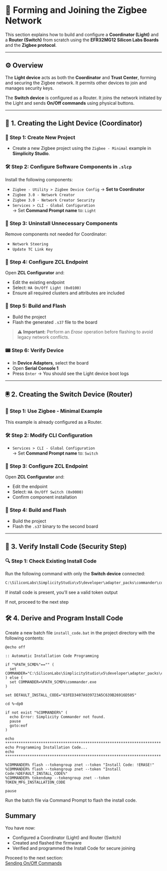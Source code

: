 
# 📡 Forming and Joining the Zigbee Network

This section explains how to build and configure a **Coordinator (Light)** and a **Router (Switch)** from scratch using the **EFR32MG12 Silicon Labs Boards** and the **Zigbee protocol**.

---

## ⚙️ Overview

The **Light device** acts as both the **Coordinator** and **Trust Center**, forming and securing the Zigbee network. It permits other devices to join and manages security keys.

The **Switch device** is configured as a Router. It joins the network initiated by the Light and sends **On/Off commands** using physical buttons.

---

## 🔧 1. Creating the Light Device (Coordinator)

### 🧪 Step 1: Create New Project

- Create a new Zigbee project using the `Zigbee - Minimal` example in **Simplicity Studio**.

### 🛠 Step 2: Configure Software Components in `.slcp`

Install the following components:

- `Zigbee - Utility > Zigbee Device Config` → **Set to Coordinator**
- `Zigbee 3.0 - Network Creator`
- `Zigbee 3.0 - Network Creator Security`
- `Services > CLI - Global Configuration`  
  → Set **Command Prompt name** to: `Light`

### 🔄 Step 3: Uninstall Unnecessary Components

Remove components not needed for Coordinator:

- `Network Steering`
- `Update TC Link Key`

### 🔌 Step 4: Configure ZCL Endpoint

Open **ZCL Configurator** and:

- Edit the existing endpoint
- Select: `HA On/Off Light (0x0100)`
- Ensure all required clusters and attributes are included

### 🧱 Step 5: Build and Flash

- Build the project
- Flash the generated `.s37` file to the board

> ⚠️ **Important:** Perform an *Erase* operation before flashing to avoid legacy network conflicts.

### 📟 Step 6: Verify Device

- In **Device Adapters**, select the board
- Open **Serial Console 1**
- Press `Enter` → You should see the Light device boot logs

---

## 🖲 2. Creating the Switch Device (Router)

### 🧪 Step 1: Use Zigbee - Minimal Example

This example is already configured as a Router.

### 🛠 Step 2: Modify CLI Configuration

- `Services > CLI - Global Configuration`  
  → Set **Command Prompt name** to: `Switch`

### 🔌 Step 3: Configure ZCL Endpoint

Open **ZCL Configurator** and:

- Edit the endpoint
- Select: `HA On/Off Switch (0x0000)`
- Confirm component installation

### 🧱 Step 4: Build and Flash

- Build the project
- Flash the `.s37` binary to the second board

---

## 🧩 3. Verify Install Code (Security Step)

### 🔍 Step 1: Check Existing Install Code

Run the following command with only the **Switch device** connected:

```bash
C:\SiliconLabs\SimplicityStudio\v5\developer\adapter_packs\commander\commander.exe tokendump --tokengroup znet
```
If install code is present, you’ll see a valid token output

If not, proceed to the next step

## 🛠 4. Derive and Program Install Code

Create a new batch file `install_code.bat` in the project directory with the following contents:

```batch
@echo off

:: Automatic Installation Code Programming

if "%PATH_SCMD%"=="" (
  set COMMANDER="C:\SiliconLabs\SimplicityStudio\v5\developer\adapter_packs\commander\commander.exe"
) else (
  set COMMANDER=%PATH_SCMD%\commander.exe
)

set DEFAULT_INSTALL_CODE="83FED3407A939723A5C639B26916D505"

cd %~dp0

if not exist "%COMMANDER%" (
  echo Error: Simplicity Commander not found.
  pause
  goto:eof
)

echo **********************************************************************
echo Programming Installation Code...
echo **********************************************************************

%COMMANDER% flash --tokengroup znet --token "Install Code: !ERASE!"
%COMMANDER% flash --tokengroup znet --token "Install Code:%DEFAULT_INSTALL_CODE%"
%COMMANDER% tokendump --tokengroup znet --token TOKEN_MFG_INSTALLATION_CODE

pause

```
Run the batch file via Command Prompt to flash the install code.

## Summary

You have now:

- Configured a Coordinator (Light) and Router (Switch)
- Created and flashed the firmware
- Verified and programmed the Install Code for secure joining

Proceed to the next section:  
[ Sending On/Off Commands](./sending-onoff-commands.md)

